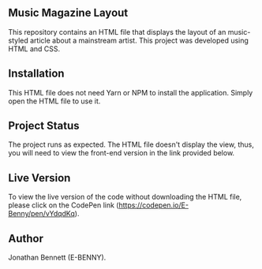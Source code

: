 ## Music Magazine Layout
This repository contains an HTML file that displays the layout of an music-styled article about a mainstream artist. This project was developed using HTML and CSS.

## Installation
This HTML file does not need Yarn or NPM to install the application. Simply open the HTML file to use it.

## Project Status
The project runs as expected. The HTML file doesn't display the view, thus, you will need to view the front-end version in the link provided below.

## Live Version
To view the live version of the code without downloading the HTML file, please click on the CodePen link (https://codepen.io/E-Benny/pen/vYdqdKq).

## Author
Jonathan Bennett (E-BENNY).